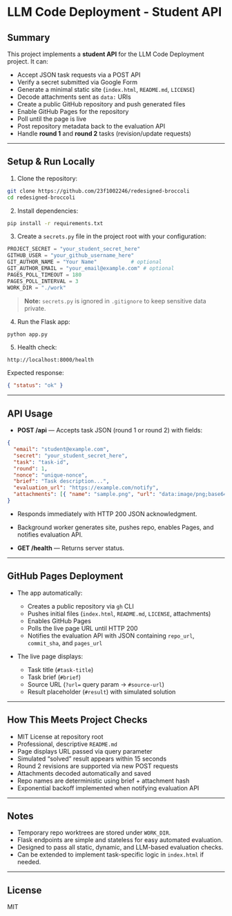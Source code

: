 # LLM Code Deployment - Student API

## Summary

This project implements a **student API** for the LLM Code Deployment project.
It can:

- Accept JSON task requests via a POST API
- Verify a secret submitted via Google Form
- Generate a minimal static site (`index.html`, `README.md`, `LICENSE`)
- Decode attachments sent as `data:` URIs
- Create a public GitHub repository and push generated files
- Enable GitHub Pages for the repository
- Poll until the page is live
- Post repository metadata back to the evaluation API
- Handle **round 1** and **round 2** tasks (revision/update requests)

---

## Setup & Run Locally

1. Clone the repository:

```bash
git clone https://github.com/23f1002246/redesigned-broccoli
cd redesigned-broccoli
```

2. Install dependencies:

```bash
pip install -r requirements.txt
```

3. Create a `secrets.py` file in the project root with your configuration:

```python
PROJECT_SECRET = "your_student_secret_here"
GITHUB_USER = "your_github_username_here"
GIT_AUTHOR_NAME = "Your Name"           # optional
GIT_AUTHOR_EMAIL = "your_email@example.com" # optional
PAGES_POLL_TIMEOUT = 180
PAGES_POLL_INTERVAL = 3
WORK_DIR = "./work"
```

> **Note:** `secrets.py` is ignored in `.gitignore` to keep sensitive data private.

4. Run the Flask app:

```bash
python app.py
```

5. Health check:

```
http://localhost:8000/health
```

Expected response:

```json
{ "status": "ok" }
```

---

## API Usage

- **POST /api** — Accepts task JSON (round 1 or round 2) with fields:

```json
{
  "email": "student@example.com",
  "secret": "your_student_secret_here",
  "task": "task-id",
  "round": 1,
  "nonce": "unique-nonce",
  "brief": "Task description...",
  "evaluation_url": "https://example.com/notify",
  "attachments": [{ "name": "sample.png", "url": "data:image/png;base64,..." }]
}
```

- Responds immediately with HTTP 200 JSON acknowledgment.

- Background worker generates site, pushes repo, enables Pages, and notifies evaluation API.

- **GET /health** — Returns server status.

---

## GitHub Pages Deployment

- The app automatically:
  - Creates a public repository via `gh` CLI
  - Pushes initial files (`index.html`, `README.md`, `LICENSE`, attachments)
  - Enables GitHub Pages
  - Polls the live page URL until HTTP 200
  - Notifies the evaluation API with JSON containing `repo_url`, `commit_sha`, and `pages_url`

- The live page displays:
  - Task title (`#task-title`)
  - Task brief (`#brief`)
  - Source URL (`?url=` query param → `#source-url`)
  - Result placeholder (`#result`) with simulated solution

---

## How This Meets Project Checks

- MIT License at repository root
- Professional, descriptive `README.md`
- Page displays URL passed via query parameter
- Simulated “solved” result appears within 15 seconds
- Round 2 revisions are supported via new POST requests
- Attachments decoded automatically and saved
- Repo names are deterministic using brief + attachment hash
- Exponential backoff implemented when notifying evaluation API

---

## Notes

- Temporary repo worktrees are stored under `WORK_DIR`.
- Flask endpoints are simple and stateless for easy automated evaluation.
- Designed to pass all static, dynamic, and LLM-based evaluation checks.
- Can be extended to implement task-specific logic in `index.html` if needed.

---

## License

MIT
